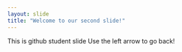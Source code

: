 ```yaml
---
layout: slide
title: "Welcome to our second slide!"
---
```

This is github student slide
Use the left arrow to go back!